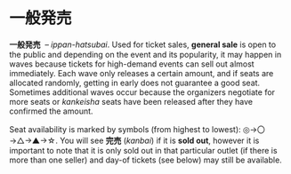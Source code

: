 # 一般発売

**一般発売**  – _ippan-hatsubai_. Used for ticket sales, **general sale** is open to the public and depending on the event and its popularity, it may happen in waves because tickets for high-demand events can sell out almost immediately. Each wave only releases a certain amount, and if seats are allocated randomly, getting in early does not guarantee a good seat. Sometimes additional waves occur because the organizers negotiate for more seats or *kankeisha* seats have been released after they have confirmed the amount.  
  
Seat availability is marked by symbols (from highest to lowest): ◎→〇→△→▲→☆. You will see **完売** (_kanbai_) if it is **sold out**, however it is important to note that it is only sold out in that particular outlet (if there is more than one seller) and day-of tickets (see below) may still be available.
